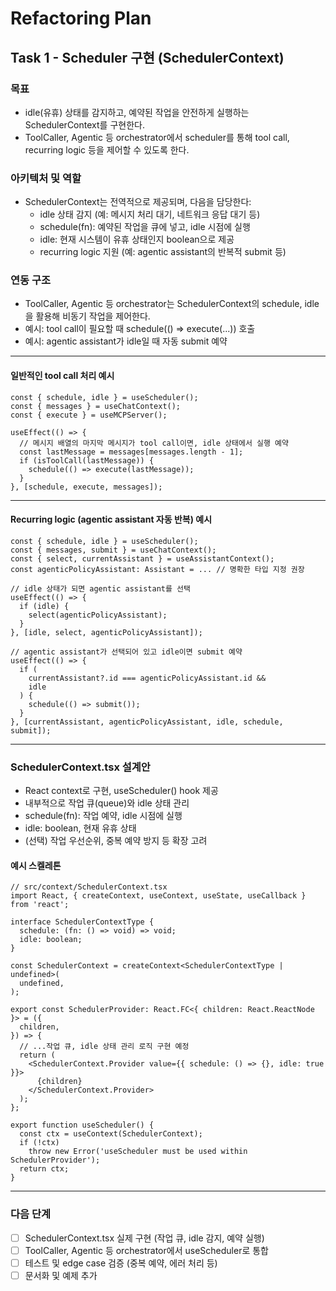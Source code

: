 # Refactoring Plan

## Task 1 - Scheduler 구현 (SchedulerContext)

### 목표

- idle(유휴) 상태를 감지하고, 예약된 작업을 안전하게 실행하는 SchedulerContext를 구현한다.
- ToolCaller, Agentic 등 orchestrator에서 scheduler를 통해 tool call, recurring logic 등을 제어할 수 있도록 한다.

### 아키텍처 및 역할

- SchedulerContext는 전역적으로 제공되며, 다음을 담당한다:
  - idle 상태 감지 (예: 메시지 처리 대기, 네트워크 응답 대기 등)
  - schedule(fn): 예약된 작업을 큐에 넣고, idle 시점에 실행
  - idle: 현재 시스템이 유휴 상태인지 boolean으로 제공
  - recurring logic 지원 (예: agentic assistant의 반복적 submit 등)

### 연동 구조

- ToolCaller, Agentic 등 orchestrator는 SchedulerContext의 schedule, idle을 활용해 비동기 작업을 제어한다.
- 예시: tool call이 필요할 때 schedule(() => execute(...)) 호출
- 예시: agentic assistant가 idle일 때 자동 submit 예약

---

#### 일반적인 tool call 처리 예시

```tsx
const { schedule, idle } = useScheduler();
const { messages } = useChatContext();
const { execute } = useMCPServer();

useEffect(() => {
  // 메시지 배열의 마지막 메시지가 tool call이면, idle 상태에서 실행 예약
  const lastMessage = messages[messages.length - 1];
  if (isToolCall(lastMessage)) {
    schedule(() => execute(lastMessage));
  }
}, [schedule, execute, messages]);
```

---

#### Recurring logic (agentic assistant 자동 반복) 예시

```tsx
const { schedule, idle } = useScheduler();
const { messages, submit } = useChatContext();
const { select, currentAssistant } = useAssistantContext();
const agenticPolicyAssistant: Assistant = ... // 명확한 타입 지정 권장

// idle 상태가 되면 agentic assistant를 선택
useEffect(() => {
  if (idle) {
    select(agenticPolicyAssistant);
  }
}, [idle, select, agenticPolicyAssistant]);

// agentic assistant가 선택되어 있고 idle이면 submit 예약
useEffect(() => {
  if (
    currentAssistant?.id === agenticPolicyAssistant.id &&
    idle
  ) {
    schedule(() => submit());
  }
}, [currentAssistant, agenticPolicyAssistant, idle, schedule, submit]);
```

---

### SchedulerContext.tsx 설계안

- React context로 구현, useScheduler() hook 제공
- 내부적으로 작업 큐(queue)와 idle 상태 관리
- schedule(fn): 작업 예약, idle 시점에 실행
- idle: boolean, 현재 유휴 상태
- (선택) 작업 우선순위, 중복 예약 방지 등 확장 고려

#### 예시 스켈레톤

```tsx
// src/context/SchedulerContext.tsx
import React, { createContext, useContext, useState, useCallback } from 'react';

interface SchedulerContextType {
  schedule: (fn: () => void) => void;
  idle: boolean;
}

const SchedulerContext = createContext<SchedulerContextType | undefined>(
  undefined,
);

export const SchedulerProvider: React.FC<{ children: React.ReactNode }> = ({
  children,
}) => {
  // ...작업 큐, idle 상태 관리 로직 구현 예정
  return (
    <SchedulerContext.Provider value={{ schedule: () => {}, idle: true }}>
      {children}
    </SchedulerContext.Provider>
  );
};

export function useScheduler() {
  const ctx = useContext(SchedulerContext);
  if (!ctx)
    throw new Error('useScheduler must be used within SchedulerProvider');
  return ctx;
}
```

---

### 다음 단계

- [ ] SchedulerContext.tsx 실제 구현 (작업 큐, idle 감지, 예약 실행)
- [ ] ToolCaller, Agentic 등 orchestrator에서 useScheduler로 통합
- [ ] 테스트 및 edge case 검증 (중복 예약, 에러 처리 등)
- [ ] 문서화 및 예제 추가

